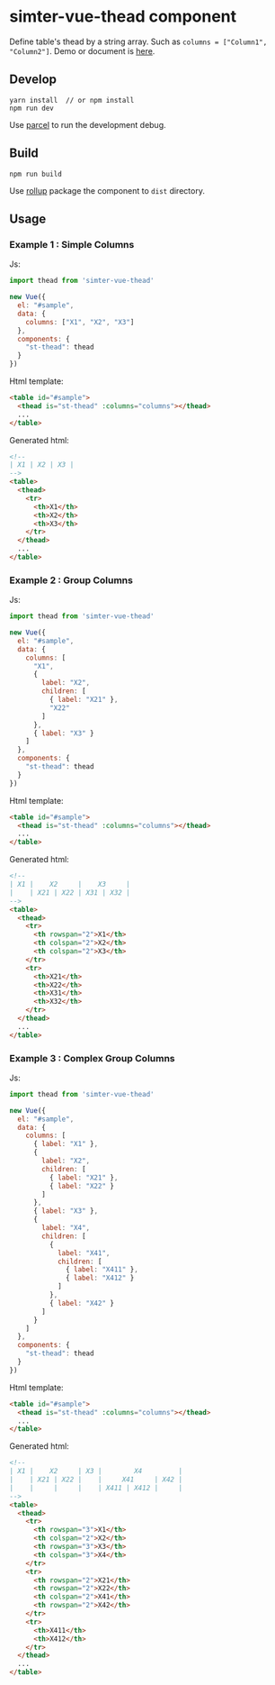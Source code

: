 # simter-vue-thead component

Define table's thead by a string array. Such as `columns = ["Column1", "Column2"]`.
Demo or document is [here](https://simter.github.io/simter-vue-thead).

## Develop

```
yarn install  // or npm install
npm run dev
```

Use [parcel] to run the development debug.

## Build

```
npm run build
```

Use [rollup] package the component to `dist` directory.

## Usage

### Example 1 : Simple Columns

Js:

```js
import thead from 'simter-vue-thead'

new Vue({
  el: "#sample",
  data: {
    columns: ["X1", "X2", "X3"]
  },
  components: {
    "st-thead": thead
  }
})
```

Html template:

```html
<table id="#sample">
  <thead is="st-thead" :columns="columns"></thead>
  ...
</table>
```

Generated html:

```html
<!--
| X1 | X2 | X3 |
-->
<table>
  <thead>
    <tr>
      <th>X1</th>
      <th>X2</th>
      <th>X3</th>
    </tr>
  </thead>
  ...
</table>
```

### Example 2 : Group Columns

Js:

```js
import thead from 'simter-vue-thead'

new Vue({
  el: "#sample",
  data: {
    columns: [
      "X1",
      {
        label: "X2",
        children: [
          { label: "X21" },
          "X22"
        ]
      },
      { label: "X3" }
    ]
  },
  components: {
    "st-thead": thead
  }
})
```

Html template:

```html
<table id="#sample">
  <thead is="st-thead" :columns="columns"></thead>
  ...
</table>
```

Generated html:

```html
<!--
| X1 |    X2     |    X3     |
|    | X21 | X22 | X31 | X32 |
-->
<table>
  <thead>
    <tr>
      <th rowspan="2">X1</th>
      <th colspan="2">X2</th>
      <th colspan="2">X3</th>
    </tr>
    <tr>
      <th>X21</th>
      <th>X22</th>
      <th>X31</th>
      <th>X32</th>
    </tr>
  </thead>
  ...
</table>
```

### Example 3 : Complex Group Columns

Js:

```js
import thead from 'simter-vue-thead'

new Vue({
  el: "#sample",
  data: {
    columns: [
      { label: "X1" },
      {
        label: "X2",
        children: [
          { label: "X21" },
          { label: "X22" }
        ]
      },
      { label: "X3" },
      {
        label: "X4",
        children: [
          {
            label: "X41",
            children: [
              { label: "X411" },
              { label: "X412" }
            ]
          },
          { label: "X42" }
        ]
      }
    ]
  },
  components: {
    "st-thead": thead
  }
})
```

Html template:

```html
<table id="#sample">
  <thead is="st-thead" :columns="columns"></thead>
  ...
</table>
```

Generated html:

```html
<!--
| X1 |    X2     | X3 |        X4         |
|    | X21 | X22 |    |     X41     | X42 |
|    |     |     |    | X411 | X412 |     |
-->
<table>
  <thead>
    <tr>
      <th rowspan="3">X1</th>
      <th colspan="2">X2</th>
      <th rowspan="3">X3</th>
      <th colspan="3">X4</th>
    </tr>
    <tr>
      <th rowspan="2">X21</th>
      <th rowspan="2">X22</th>
      <th colspan="2">X41</th>
      <th rowspan="2">X42</th>
    </tr>
    <tr>
      <th>X411</th>
      <th>X412</th>
    </tr>
  </thead>
  ...
</table>
```

[rollup]: https://rollupjs.org
[parcel]: https://parceljs.org
[yarn]: https://yarnpkg.com